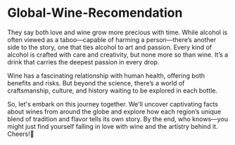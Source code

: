 # Global-Wine-Recomendation
They say both love and wine grow more precious with time. While alcohol is often viewed as a taboo—capable of harming a person—there’s another side to the story, one that ties alcohol to art and passion. Every kind of alcohol is crafted with care and creativity, but none more so than wine. It’s a drink that carries the deepest passion in every drop.

Wine has a fascinating relationship with human health, offering both benefits and risks. But beyond the science, there’s a world of craftsmanship, culture, and history waiting to be explored in each bottle.

So, let's embark on this journey together. We'll uncover captivating facts about wines from around the globe and explore how each region’s unique blend of tradition and flavor tells its own story. By the end, who knows—you might just find yourself falling in love with wine and the artistry behind it. Cheers!🥂
